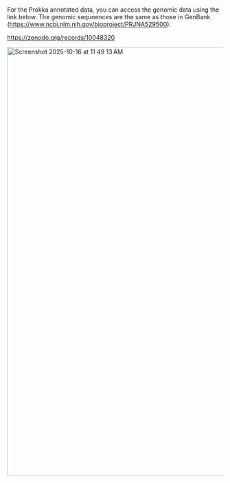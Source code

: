 #
For the Prokka annotated data, you can access the genomic data using the link below. The genomic sequnences are the same as those in GenBank (https://www.ncbi.nlm.nih.gov/bioproject/PRJNA529500).

https://zenodo.org/records/10048320

<img width="1300" height="998" alt="Screenshot 2025-10-16 at 11 49 13 AM" src="https://github.com/user-attachments/assets/79703330-940d-4443-b882-478665739661" />

